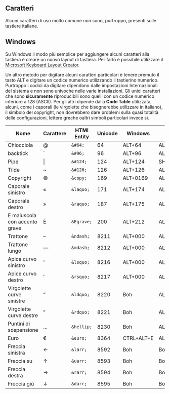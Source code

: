 ## Caratteri

Alcuni caratteri di uso molto comune non sono, purtroppo, presenti sulle tastiere italiane.

## Windows

Su Windows il modo più semplice per aggiungere alcuni caratteri alla tastiera è creare un nuovo layout di tastiera.
Per farlo è possibile utilizzare il [Microsoft Keyboard Layout Creator][mklc].

Un altro metodo per digitare alcuni caratteri particolari è tenere premuto il tasto ALT e digitare un codice numerico utilizzando il tastierino numerico.
Purtroppo i codici da digitare dipendono dalle impostazioni Internazionali del sistema e non sono univoche nelle varie installazioni.
Gli unici caratteri che sono **sicuramente** riproducibili sono quelli con un codice numerico inferiore a 128 (ASCII).
Per gli altri dipende dalla **Code Table** utilizzata, alcuni, come i caporali (le virgolette che bisognerebbe utilizzare in italiano), il simbolo del copyright, non dovrebbero dare problemi sulla quasi totalità delle configurazioni, lettere greche oaltri simboli particolari invece sì.







| Nome | Carattere | HTMl Entity | Unicode | Windows | Mac | Linux |
| ---- | --------- | ------- | ---------- | ------- | --- | ----- |
| Chiocciola | &#64; | `&#64;` | 64 | ALT+64 | ALT+ò | Boh |
| backtick | &#96; | `&#96;` | 96 | ALT+96 | ALT+\ | Boh |
| Pipe | &#124; | `&#124;` | 124 | ALT+124 | SHIFT+\ | Boh |
| Tilde | &#126; | `&#126;` | 126 | ALT+126 | ALT+5 | Boh |
| Copyright | &copy; | `&copy;` | 169 | ALT+0169 | ALT+C | Boh |
| Caporale sinistro | &laquo; | `&laquo;` | 171 | ALT+174 | ALT+1 | Boh |
| Caporale destro | &raquo; | `&raquo;` | 187 | ALT+175 | ALT+SHIFT+1 | Boh |
| E maiuscola con accento grave | &Egrave; | `&Egrave;` | 200 | ALT+212 | ALT+SHIFT+E | Boh |
| Trattone | &ndash; | `&ndash;` | 8211 | ALT+000 | ALT+- | Boh |
| Trattone lungo | &mdash; | `&mdash;` | 8212 | ALT+000 | ALT+SHIFT+- | Boh |
| Apice curvo sinistro | &lsquo; | `&lsquo;` | 8216 | ALT+000 | ALT+3 | Boh |
| Apice curvo destro | &rsquo; | `&rsquo;` | 8217 | ALT+000 | ALT+SHIFT+3 | Boh |
| Virgolette curve sinistre | &ldquo; | `&ldquo;` | 8220 | Boh | ALT+2 | Boh |
| Virgolette curve destre | &rdquo; | `&rdquo;` | 8221 | Boh | ALT+SHIFT+2 | Boh |
| Puntini di sospensione | &hellip; | `&hellip;` | 8230 | Boh | ALT+, | Boh |
| Euro | &euro; | `&euro;` | 8364 | CTRL+ALT+E | ALT+E | Boh |
| Freccia sinistra | &larr; | `&larr;` | 8592 | Boh | Boh | Boh |
| Freccia su | &uarr; | `&uarr;` | 8593 | Boh | Boh | Boh |
| Freccia destra | &rarr; | `&rarr;` | 8594 | Boh | Boh | Boh |
| Freccia giù | &darr; | `&darr;` | 8595 | Boh | Boh | Boh |


[mklc]: https://msdn.microsoft.com/en-us/globalization/keyboardlayouts.aspx

